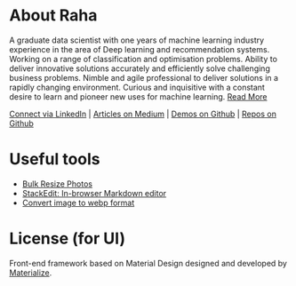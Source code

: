 # About Raha
A graduate data scientist with one years of machine learning industry experience in the area of Deep learning and recommendation systems. Working on a range of classification and optimisation problems. Ability to deliver innovative solutions accurately and efficiently solve challenging business problems. Nimble and agile professional to deliver solutions in a rapidly changing environment. Curious and inquisitive with a constant desire to learn and pioneer new uses for machine learning. [Read More](https://acse-srm3018.github.io/)

[Connect via LinkedIn](https://www.linkedin.com/in/raha-moosavi-9ba72a53/) |
[Articles on Medium](https://medium.com/) |
[Demos on Github](https://acse-srm3018.github.io/) |
[Repos on Github](https://github.com/acse-srm3018)

# Useful tools
- [Bulk Resize Photos](https://bulkresizephotos.com/)
- [StackEdit: In-browser Markdown editor](https://stackedit.io/app)
- [Convert image to webp format](https://image.online-convert.com/convert-to-webp)

# License (for UI)
Front-end framework based on Material Design designed and developed by [Materialize](https://materializecss.com/).
